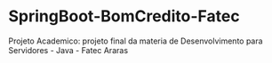# SpringBoot-BomCredito-Fatec
Projeto Academico: projeto final da materia de Desenvolvimento para Servidores - Java - Fatec Araras
